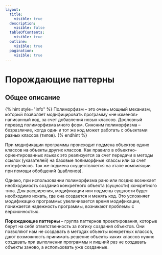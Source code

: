 ```yaml
---
layout:
  title:
    visible: true
  description:
    visible: false
  tableOfContents:
    visible: true
  outline:
    visible: true
  pagination:
    visible: true
---
```


# Порождающие паттерны

## Общее описание

{% hint style="info" %}
Полиморфизм – это очень мощный механизм, который позволяет модифицировать программу «не изменяя» написанный код, за счет добавления новых классов. Дословный перевод полиморфизма много форм. Синоним полиморфизма – безразличие, когда один и тот же код может работать с объектами разных классов (типов).
{% endhint %}

При модификации программы происходит подмена объектов одних классов на объекты других классов. Как правило в объектно-ориентированных языках это реализуется за счет передачи в методы ссылок (указателей) на базовые полиморфные классы или за счет интерфейсов. Так же подмена осуществляется на этапе компиляции при помощи обобщений (шаблонов).

Однако,  при использовании полиморфизма рано или поздно возникает необходимость создания конкретного объекта (сущности) конкретного типа. Для расширения, модификации или подмены сущности будет необходимо искать, где она создается и менять код. Это усложняет модификацию программы: увеличивается время модификации, понижается надежность программы, возникают проблемы с версионностью.

**Порождающие паттерны** – группа паттернов проектирования, которые берут на себя ответственность за логику создания объектов. Они позволяют нам не создавать в методах объекты конкретных классов, дают возможность принимать решение объекты каких классов нужно создавать при выполнении программы и лишний раз не создавать объекты заново, а использовать уже созданные.
